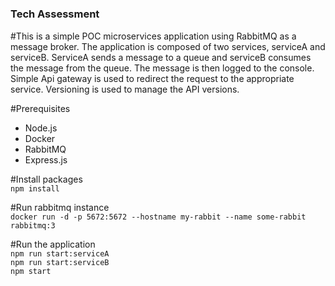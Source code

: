 # <h3>Tech Assessment</h3>

#This is a simple POC microservices application using RabbitMQ as a message broker. 
The application is composed of two services, serviceA and serviceB. 
ServiceA sends a message to a queue and serviceB consumes the message from the queue. 
The message is then logged to the console. 
Simple Api gateway is used to redirect the request to the appropriate service.
Versioning is used to manage the API versions.

#Prerequisites<br>
- Node.js<br>
- Docker<br>
- RabbitMQ<br>
- Express.js<br>

#Install packages<br>
```npm install```<br>

#Run rabbitmq instance<br>
```docker run -d -p 5672:5672 --hostname my-rabbit --name some-rabbit rabbitmq:3```<br>

#Run the application<br>
```npm run start:serviceA```<br>
```npm run start:serviceB```<br>
```npm start```<br>